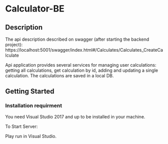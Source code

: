 # Calculator-BE

## Description 
The api description described on swagger (after starting the backend project):
https://localhost:5001/swagger/index.html#/Calculates/Calculates_CreateCalculate

Api application provides several services for managing user calculations: getting all calculations, get calculation by id, 
adding and updating a single calculation. 
The calculations are saved in a local DB.

## Getting Started

### Installation requirment

You need Visual Studio 2017 and up to be installed in your machine.

To Start Server:

Play run in Visual Studio.

